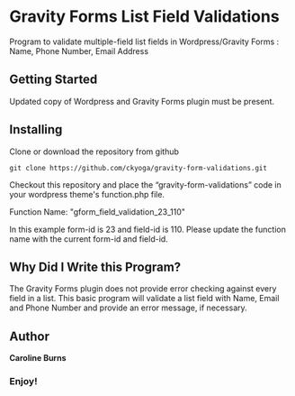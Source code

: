 # Gravity Forms List Field Validations
Program to validate multiple-field list fields in Wordpress/Gravity Forms : Name, Phone Number, Email Address


Getting Started
----------------

Updated copy of Wordpress and Gravity Forms plugin must be present.


Installing
----------

Clone or download the repository from github

`git clone https://github.com/ckyoga/gravity-form-validations.git`


Checkout this repository and place the “gravity-form-validations” code in your wordpress theme's function.php file.

Function Name: "gform_field_validation_23_110"

In this example form-id is 23 and field-id is 110.   Please update the function name with the current form-id and field-id.

Why Did I Write this Program?
------------------------------

The Gravity Forms plugin does not provide error checking against every field in a list.  This basic program will validate a list field with Name, Email and Phone Number and provide an error message, if necessary.

Author
------

**Caroline Burns** 

### Enjoy!
